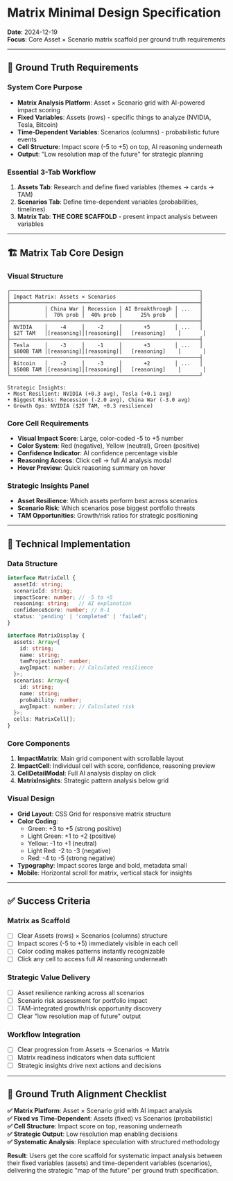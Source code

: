 # Matrix Minimal Design Specification

**Date**: 2024-12-19  
**Focus**: Core Asset × Scenario matrix scaffold per ground truth requirements

---

## 🎯 **Ground Truth Requirements**

### **System Core Purpose**
- **Matrix Analysis Platform**: Asset × Scenario grid with AI-powered impact scoring
- **Fixed Variables**: Assets (rows) - specific things to analyze (NVIDIA, Tesla, Bitcoin)
- **Time-Dependent Variables**: Scenarios (columns) - probabilistic future events
- **Cell Structure**: Impact score (-5 to +5) on top, AI reasoning underneath
- **Output**: "Low resolution map of the future" for strategic planning

### **Essential 3-Tab Workflow**
1. **Assets Tab**: Research and define fixed variables (themes → cards → TAM)
2. **Scenarios Tab**: Define time-dependent variables (probabilities, timelines)
3. **Matrix Tab**: **THE CORE SCAFFOLD** - present impact analysis between variables

---

## 🏗️ **Matrix Tab Core Design**

### **Visual Structure**
```
┌─────────────────────────────────────────────────────────────┐
│ Impact Matrix: Assets × Scenarios                           │
├─────────────────────────────────────────────────────────────┤
│           │ China War │ Recession │ AI Breakthrough │ ...   │
│           │  70% prob │  40% prob │      25% prob   │       │
├─────────────────────────────────────────────────────────────┤
│ NVIDIA    │    -4     │    -2     │       +5        │ ...   │
│ $2T TAM   │[reasoning]│[reasoning]│   [reasoning]    │       │
├─────────────────────────────────────────────────────────────┤
│ Tesla     │    -3     │    -1     │       +3        │ ...   │
│ $800B TAM │[reasoning]│[reasoning]│   [reasoning]    │       │
├─────────────────────────────────────────────────────────────┤
│ Bitcoin   │    -2     │    -3     │       +2        │ ...   │
│ $500B TAM │[reasoning]│[reasoning]│   [reasoning]    │       │
└─────────────────────────────────────────────────────────────┘

Strategic Insights:
• Most Resilient: NVIDIA (+0.3 avg), Tesla (+0.1 avg)
• Biggest Risks: Recession (-2.0 avg), China War (-3.0 avg)  
• Growth Ops: NVIDIA ($2T TAM, +0.3 resilience)
```

### **Core Cell Requirements**
- **Visual Impact Score**: Large, color-coded -5 to +5 number
- **Color System**: Red (negative), Yellow (neutral), Green (positive)
- **Confidence Indicator**: AI confidence percentage visible
- **Reasoning Access**: Click cell → full AI analysis modal
- **Hover Preview**: Quick reasoning summary on hover

### **Strategic Insights Panel**
- **Asset Resilience**: Which assets perform best across scenarios
- **Scenario Risk**: Which scenarios pose biggest portfolio threats
- **TAM Opportunities**: Growth/risk ratios for strategic positioning

---

## 🔧 **Technical Implementation**

### **Data Structure**
```typescript
interface MatrixCell {
  assetId: string;
  scenarioId: string;
  impactScore: number; // -5 to +5
  reasoning: string;   // AI explanation
  confidenceScore: number; // 0-1
  status: 'pending' | 'completed' | 'failed';
}

interface MatrixDisplay {
  assets: Array<{
    id: string;
    name: string;
    tamProjection?: number;
    avgImpact: number; // Calculated resilience
  }>;
  scenarios: Array<{
    id: string;
    name: string;
    probability: number;
    avgImpact: number; // Calculated risk
  }>;
  cells: MatrixCell[];
}
```

### **Core Components**
1. **ImpactMatrix**: Main grid component with scrollable layout
2. **ImpactCell**: Individual cell with score, confidence, reasoning preview
3. **CellDetailModal**: Full AI analysis display on click
4. **MatrixInsights**: Strategic pattern analysis below grid

### **Visual Design**
- **Grid Layout**: CSS Grid for responsive matrix structure
- **Color Coding**: 
  - Green: +3 to +5 (strong positive)
  - Light Green: +1 to +2 (positive)
  - Yellow: -1 to +1 (neutral)
  - Light Red: -2 to -3 (negative)
  - Red: -4 to -5 (strong negative)
- **Typography**: Impact scores large and bold, metadata small
- **Mobile**: Horizontal scroll for matrix, vertical stack for insights

---

## ✅ **Success Criteria**

### **Matrix as Scaffold**
- [ ] Clear Assets (rows) × Scenarios (columns) structure
- [ ] Impact scores (-5 to +5) immediately visible in each cell
- [ ] Color coding makes patterns instantly recognizable
- [ ] Click any cell to access full AI reasoning underneath

### **Strategic Value Delivery**
- [ ] Asset resilience ranking across all scenarios
- [ ] Scenario risk assessment for portfolio impact
- [ ] TAM-integrated growth/risk opportunity discovery
- [ ] Clear "low resolution map of future" output

### **Workflow Integration**
- [ ] Clear progression from Assets → Scenarios → Matrix
- [ ] Matrix readiness indicators when data sufficient
- [ ] Strategic insights drive next actions and decisions

---

## 🎯 **Ground Truth Alignment Checklist**

**✅ Matrix Platform**: Asset × Scenario grid with AI impact analysis  
**✅ Fixed vs Time-Dependent**: Assets (fixed) vs Scenarios (probabilistic)  
**✅ Cell Structure**: Impact score on top, reasoning underneath  
**✅ Strategic Output**: Low resolution map enabling decisions  
**✅ Systematic Analysis**: Replace speculation with structured methodology

**Result**: Users get the core scaffold for systematic impact analysis between their fixed variables (assets) and time-dependent variables (scenarios), delivering the strategic "map of the future" per ground truth specification. 